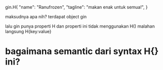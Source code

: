 
gin.H{
			"name":    "Ranufrozen",
			"tagline": "makan enak untuk semua!",
		}

maksudnya apa nih?
terdapat object gin

lalu gin punya properti H
dan properti ini tidak menggunakan H()
malahan langsung H{key:value}

# bagaimana semantic dari syntax H{} ini?
